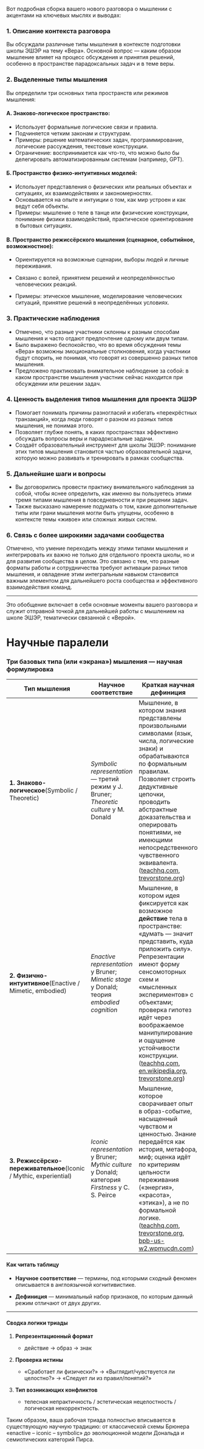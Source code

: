 Вот подробная сборка вашего нового разговора о мышлении с акцентами на ключевых мыслях и выводах:

### 1. Описание контекста разговора
Вы обсуждали различные типы мышления в контексте подготовки школы ЭШЭР на тему «Вера». Основной вопрос — каким образом мышление влияет на процесс обсуждения и принятия решений, особенно в пространстве парадоксальных задач и в теме веры.
### 2. Выделенные типы мышления

Вы определили три основных типа пространств или режимов мышления:
#### А. Знаково-логическое пространство:
- Использует формальные логические связи и правила.
- Подчиняется четким законам и структурам.
- Примеры: решение математических задач, программирование, логические рассуждения, текстовые конструкции.
- Ограничение: воспринимается как что-то, что можно было бы делегировать автоматизированным системам (например, GPT).

#### Б. Пространство физико-интуитивных моделей:
- Использует представления о физических или реальных объектах и ситуациях, их взаимодействиях и закономерностях.
- Основывается на опыте и интуиции о том, как мир устроен и как ведут себя объекты.
- Примеры: мышление о теле в танце или физические конструкции, понимание физики взаимодействий, практическое ориентирование в бытовых ситуациях.

#### В. Пространство режиссёрского мышления (сценарное, событийное, возможностное):

- Ориентируется на возможные сценарии, выборы людей и личные переживания.
    
- Связано с волей, принятием решений и неопределённостью человеческих реакций.
    
- Примеры: этическое мышление, моделирование человеческих ситуаций, принятие решений в неопределённых условиях.
    

### 3. Практические наблюдения
- Отмечено, что разные участники склонны к разным способам мышления и часто отдают предпочтение одному или двум типам.
- Было выражено беспокойство, что во время обсуждения темы «Вера» возможны эмоциональные столкновения, когда участники будут спорить, не понимая, что говорят из совершенно разных типов мышления.
- Предложено практиковать внимательное наблюдение за собой: в каком пространстве мышления участник сейчас находится при обсуждении или решении задач.
    
### 4. Ценность выделения типов мышления для проекта ЭШЭР
- Помогает понимать причины разногласий и избегать «перекрёстных транзакций», когда люди говорят о разном из разных типов мышления, не понимая этого.
- Позволяет глубже понять, в каких пространствах эффективно обсуждать вопросы веры и парадоксальные задачи.
- Создаёт образовательный инструмент для школы ЭШЭР: понимание этих типов мышления становится частью образовательной задачи, которую можно развивать и тренировать в рамках сообщества.

### 5. Дальнейшие шаги и вопросы

- Вы договорились провести практику внимательного наблюдения за собой, чтобы яснее определить, как именно вы пользуетесь этими тремя типами мышления в повседневности и при решении задач.
- Также высказано намерение подумать о том, какие дополнительные типы или грани мышления могли быть упущены, особенно в контексте темы «живое» или сложных живых систем.
    

### 6. Связь с более широкими задачами сообщества
Отмечено, что умение переходить между этими типами мышления и интегрировать их важно не только для отдельного проекта школы, но и для развития сообщества в целом. Это связано с тем, что разные форматы работы и сотрудничества требуют активации разных типов мышления, и овладение этим интегральным навыком становится важным элементом для дальнейшего роста сообщества и эффективного взаимодействия команд.

---

Это обобщение включает в себя основные моменты вашего разговора и служит отправной точкой для дальнейшей работы с мышлением на школе ЭШЭР, тематически связанной с «Верой».

# Научные паралели
### Три базовых типа (или «экрана») мышления — научная формулировка

| Тип мышления                                                      | Научное соответствие                                                                              | Краткая научная дефиниция                                                                                                                                                                                                                                                                                                                                                                                                                                                                                                                                                                                                                                                                                                                                                                           |
| ----------------------------------------------------------------- | ------------------------------------------------------------------------------------------------- | --------------------------------------------------------------------------------------------------------------------------------------------------------------------------------------------------------------------------------------------------------------------------------------------------------------------------------------------------------------------------------------------------------------------------------------------------------------------------------------------------------------------------------------------------------------------------------------------------------------------------------------------------------------------------------------------------------------------------------------------------------------------------------------------------- |
| **1. Знаково-логическое**(Symbolic / Theoretic)                   | _Symbolic representation_ — третий режим у J. Bruner; _Theoretic culture_ у M. Donald             | Мышление, в котором знания представлены произвольными символами (язык, числа, логические знаки) и обрабатываются по формальным правилам. Позволяет строить дедуктивные цепочки, проводить абстрактные доказательства и оперировать понятиями, не имеющими непосредственного чувственного эквивалента. ([teachhq.com](https://teachhq.com/article/show/bruners-three-modes-of-representation-in-learning "Teach HQ -   Bruner’s Three Modes of Representation in Learning"), [trevorstone.org](https://www.trevorstone.org/school/donaldreview.html?utm_source=chatgpt.com "Review of Merlin Donald's Origins of the Modern Mind and A Mind ..."))                                                                                                                                                   |
| **2. Физично-интуитивное**(Enactive / Mimetic, embodied)          | _Enactive representation_ у Bruner; _Mimetic stage_ у Donald; теория _embodied cognition_         | Мышление, в котором идея фиксируется как возможное **действие** тела в пространстве: «думать — значит представить, куда приложить силу». Репрезентации имеют форму сенсомоторных схем и «мысленных экспериментов» с объектами; проверка гипотез идёт через воображаемое манипулирование и ощущение устойчивости конструкции. ([teachhq.com](https://teachhq.com/article/show/bruners-three-modes-of-representation-in-learning "Teach HQ -   Bruner’s Three Modes of Representation in Learning"), [en.wikipedia.org](https://en.wikipedia.org/wiki/Embodied_cognition "Embodied cognition - Wikipedia"), [trevorstone.org](https://www.trevorstone.org/school/donaldreview.html?utm_source=chatgpt.com "Review of Merlin Donald's Origins of the Modern Mind and A Mind ..."))                     |
| **3. Режиссёрско-переживательное**(Iconic / Mythic, experiential) | _Iconic representation_ у Bruner; _Mythic culture_ у Donald; категория _Firstness_ у C. S. Peirce | Мышление, которое сворачивает опыт в образ-событие, насыщенный чувством и ценностью. Знание передаётся как история, метафора, миф; оценка идёт по критериям цельности переживания («энергия», «красота», «этика»), а не по формальной логике. ([teachhq.com](https://teachhq.com/article/show/bruners-three-modes-of-representation-in-learning "Teach HQ -   Bruner’s Three Modes of Representation in Learning"), [trevorstone.org](https://www.trevorstone.org/school/donaldreview.html?utm_source=chatgpt.com "Review of Merlin Donald's Origins of the Modern Mind and A Mind ..."), [bpb-us-w2.wpmucdn.com](https://bpb-us-w2.wpmucdn.com/portfolio.newschool.edu/dist/a/3826/files/2014/12/synthetic-knowledge_FIRSTNESS-1d48u7c.pdf "Microsoft Word - synthetic knowledge_FIRSTNESS.docx")) |

#### Как читать таблицу

- **Научное соответствие** — термины, под которыми сходный феномен описывается в англоязычной когнитивистике.
    
- **Дефиниция** — минимальный набор признаков, по которым данный режим отличают от двух других.
    

---

#### Сводка логики триады

1. **Репрезентационный формат**
    
    - действие → образ → знак
        
2. **Проверка истины**
    
    - «Сработает ли физически?» → «Выглядит/чувствуется ли целостно?» → «Следует ли из правил/понятий?»
        
3. **Тип возникающих конфликтов**
    
    - телесная непрактичность / эстетическая нецелостность / логическая некорректность.
        

Таким образом, ваша рабочая триада полностью вписывается в существующую научную традицию: от классической схемы Брюнера «enactive – iconic – symbolic» до эволюционной модели Дональда и семиотических категорий Пирса.